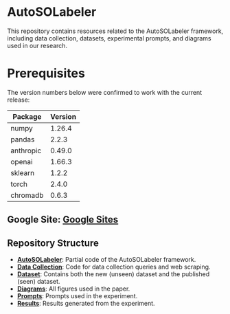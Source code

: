 # AutoSOLabeler

This repository contains resources related to the AutoSOLabeler framework, including data collection, datasets, experimental prompts, and diagrams used in our research.

# Prerequisites

The version numbers below were confirmed to work with the current release:

| Package    | Version   |
|------------|----------|
| numpy      | 1.26.4   |
| pandas     | 2.2.3    |
| anthropic  | 0.49.0   |
| openai     | 1.66.3   |
| sklearn    | 1.2.2    |
| torch      | 2.4.0    |
| chromadb   | 0.6.3    |

## Google Site: [Google Sites](https://sites.google.com/view/autosolabeler)
## Repository Structure
- [**AutoSOLabeler**](./AutoSOLabeler): Partial code of the AutoSOLabeler framework. 
- [**Data Collection**](./Data%20Collection): Code for data collection queries and web scraping.
- [**Dataset**](./Dataset): Contains both the new (unseen) dataset and the published (seen) dataset.
- [**Diagrams**](./Diagrams): All figures used in the paper.
- [**Prompts**](./Prompts): Prompts used in the experiment.
- [**Results**](./Results): Results generated from the experiment.
